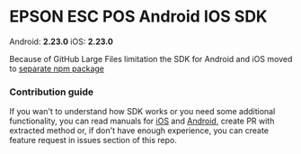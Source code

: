 # EPSON ESC POS Android IOS SDK

Android: <strong>2.23.0</strong>
iOS: <strong>2.23.0</strong>

Because of GitHub Large Files limitation the SDK for Android and iOS moved to [separate npm package](https://www.npmjs.com/package/react-native-esc-pos-printer-sdk)

### Contribution guide

If you wan't to understand how SDK works or you need some additional functionality, you can read manuals for [iOS](./iOS_v2.23.0.pdf) and [Android](./android_v2.23.0.pdf), create PR with extracted method or, if don't have enough experience, you can create feature request in issues section of this repo.

